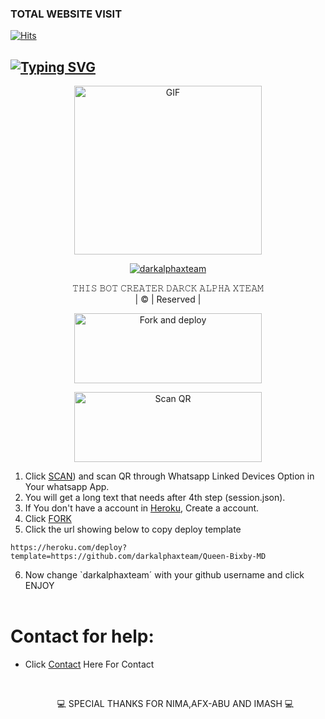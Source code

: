 
  
### TOTAL WEBSITE VISIT
  [![Hits](https://hits.seeyoufarm.com/api/count/incr/badge.svg?url=https%3A%2F%2Fwhitedevil-bot.yolasite.com&count_bg=%2379C83D&title_bg=%23030303&icon=webauthn.svg&icon_color=%23FFFAFA&title=WEBSITE+VISITORS&edge_flat=false)](https://abuser1.yolasite.com)


## [![Typing SVG](https://readme-typing-svg.herokuapp.com?font=Rockstar-ExtraBold&color=F33A6A&lines=𝐖𝐄𝐋𝐂𝐎𝐌𝐄+𝐓𝐎+𝐐𝐔𝐄𝐄𝐍+𝐁𝐈𝐗𝐁𝐘+𝐖𝐀+𝐁𝐎𝐓+𝐑𝐄𝐏𝐎.;𝘾𝙍𝙀𝘼𝙏𝙀𝘿+𝘽𝙔+𝐃𝐀𝐑𝐂𝐊+𝐀𝐋𝐏𝐇𝐀+𝐗𝐓𝐄𝐀𝐌;𝙏𝙃𝙄𝙎+𝙄𝙎+𝘼+𝘽𝙂𝙈+𝙎𝙏𝙄𝘾𝙆𝙀𝙍+𝘽𝙊𝙏;𝙒𝙄𝙏𝙃+𝙈𝙊𝙍𝙀+𝙁𝙀𝘼𝙏𝙐𝙍𝙀𝙎;𝙏𝙃𝘼𝙉𝙆𝙎+𝙁𝙊𝙍+𝙑𝙄𝙎𝙄𝙏𝙄𝙉𝙂+𝙊𝙐𝙍+𝙂𝙄𝙏)](https://git.io/typing-svg)

 </a>
</p>
<div align="center">
  <p align="center">
<img src="https://i.ibb.co/Hzy1S56/IMG-20220609-WA0091.jpg" alt="GIF" width="300" height="270"/>
</p>

  <p align="center">
<a href="#"><img title="darkalphaxteam" src="https://img.shields.io/badge/darkalpha-xteam-green?colorA=%23ff0000&colorB=%23017e40&style=for-the-badge"></a>
</p>
</div>
<p align="center">
𝚃𝙷𝙸𝚂 𝙱𝙾𝚃 𝙲𝚁𝙴𝙰𝚃𝙴𝚁 𝙳𝙰𝚁𝙲𝙺 𝙰𝙻𝙿𝙷𝙰 𝚇𝚃𝙴𝙰𝙼
    <br>
       | © |
        Reserved |
    <br> 
</p>

  <p align="center">
<a href="https://github.com/darkalphaxteam/Queen-Bixby-MD/fork"><img align="center" src="https://i.imgur.com/vUIRd80.png" alt="Fork and deploy" height="112" width="300" /></a>
<br>
<div>
    <p align="center">
<a href="https://replit.com/@darkalpha2003/Queen-Bixby-MD-Scanner-New-02?v=1?outputonly=1&lite=1#index.js)"><img align="center" src="https://i.imgur.com/SYoMXG2.png" alt="Scan QR" height="112" width="300" /></a>
<br>


1. Click [SCAN](https://replit.com/@darkalpha2003/Queen-Bixby-MD-Scanner-New-02?v=1?outputonly=1&lite=1#index.js)) and scan QR through Whatsapp Linked Devices Option in Your whatsapp App.
2. You will get a long text that needs after 4th step (session.json).
3. If You don't have a account in [Heroku](https://signup.heroku.com/), Create a account.
4. Click [FORK](https://github.com/darkalphaxteam/Queen-Bixby-MD/fork)
5. Click the url showing below to copy deploy template
```
https://heroku.com/deploy?template=https://github.com/darkalphaxteam/Queen-Bixby-MD
``` 
6. Now change `darkalphaxteam´ with your github username and click ENJOY<br>
   <br>
# Contact for help:
   * Click [Contact](https://wa.me/94711421243) Here For Contact
      </br> <p/>
      <br>   <p align="center">
💻 SPECIAL THANKS FOR NIMA,AFX-ABU AND IMASH 💻
